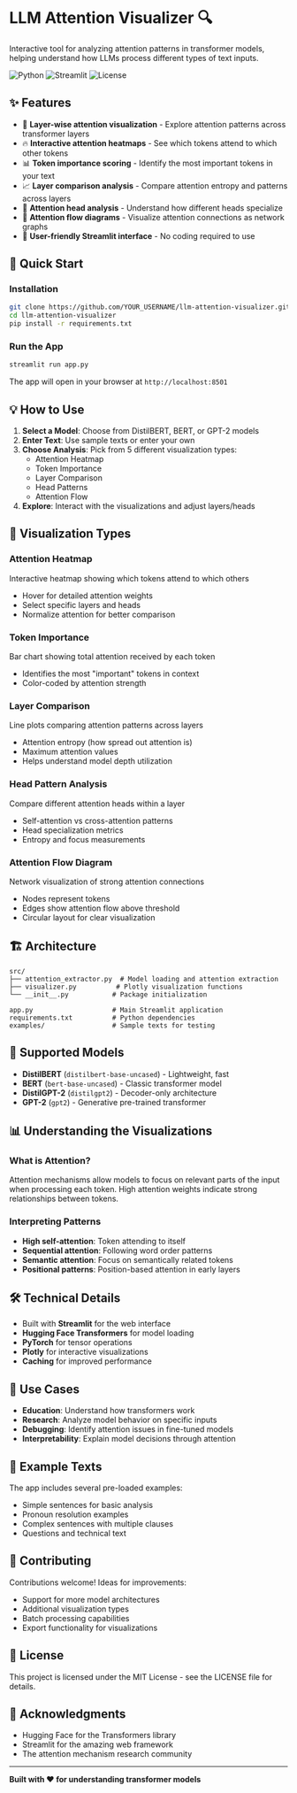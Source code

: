 # LLM Attention Visualizer 🔍

Interactive tool for analyzing attention patterns in transformer models, helping understand how LLMs process different types of text inputs.

![Python](https://img.shields.io/badge/python-v3.8+-blue.svg)
![Streamlit](https://img.shields.io/badge/streamlit-v1.28+-red.svg)
![License](https://img.shields.io/badge/license-MIT-green.svg)

## ✨ Features

- 🎯 **Layer-wise attention visualization** - Explore attention patterns across transformer layers
- 🔥 **Interactive attention heatmaps** - See which tokens attend to which other tokens  
- 📊 **Token importance scoring** - Identify the most important tokens in your text
- 📈 **Layer comparison analysis** - Compare attention entropy and patterns across layers
- 🧠 **Attention head analysis** - Understand how different heads specialize
- 🌊 **Attention flow diagrams** - Visualize attention connections as network graphs
- 📱 **User-friendly Streamlit interface** - No coding required to use

## 🚀 Quick Start

### Installation
```bash
git clone https://github.com/YOUR_USERNAME/llm-attention-visualizer.git
cd llm-attention-visualizer
pip install -r requirements.txt
```

### Run the App
```bash
streamlit run app.py
```

The app will open in your browser at `http://localhost:8501`

## 💡 How to Use

1. **Select a Model**: Choose from DistilBERT, BERT, or GPT-2 models
2. **Enter Text**: Use sample texts or enter your own
3. **Choose Analysis**: Pick from 5 different visualization types:
   - Attention Heatmap
   - Token Importance  
   - Layer Comparison
   - Head Patterns
   - Attention Flow
4. **Explore**: Interact with the visualizations and adjust layers/heads

## 🎨 Visualization Types

### Attention Heatmap
Interactive heatmap showing which tokens attend to which others
- Hover for detailed attention weights
- Select specific layers and heads
- Normalize attention for better comparison

### Token Importance
Bar chart showing total attention received by each token
- Identifies the most "important" tokens in context
- Color-coded by attention strength

### Layer Comparison  
Line plots comparing attention patterns across layers
- Attention entropy (how spread out attention is)
- Maximum attention values
- Helps understand model depth utilization

### Head Pattern Analysis
Compare different attention heads within a layer
- Self-attention vs cross-attention patterns
- Head specialization metrics
- Entropy and focus measurements

### Attention Flow Diagram
Network visualization of strong attention connections
- Nodes represent tokens
- Edges show attention flow above threshold
- Circular layout for clear visualization

## 🏗️ Architecture

```
src/
├── attention_extractor.py  # Model loading and attention extraction
├── visualizer.py          # Plotly visualization functions  
└── __init__.py           # Package initialization

app.py                    # Main Streamlit application
requirements.txt          # Python dependencies
examples/                 # Sample texts for testing
```

## 🔧 Supported Models

- **DistilBERT** (`distilbert-base-uncased`) - Lightweight, fast
- **BERT** (`bert-base-uncased`) - Classic transformer model  
- **DistilGPT-2** (`distilgpt2`) - Decoder-only architecture
- **GPT-2** (`gpt2`) - Generative pre-trained transformer

## 📊 Understanding the Visualizations

### What is Attention?
Attention mechanisms allow models to focus on relevant parts of the input when processing each token. High attention weights indicate strong relationships between tokens.

### Interpreting Patterns
- **High self-attention**: Token attending to itself
- **Sequential attention**: Following word order patterns  
- **Semantic attention**: Focus on semantically related tokens
- **Positional patterns**: Position-based attention in early layers

## 🛠️ Technical Details

- Built with **Streamlit** for the web interface
- **Hugging Face Transformers** for model loading
- **PyTorch** for tensor operations
- **Plotly** for interactive visualizations
- **Caching** for improved performance

## 🎯 Use Cases

- **Education**: Understand how transformers work
- **Research**: Analyze model behavior on specific inputs
- **Debugging**: Identify attention issues in fine-tuned models
- **Interpretability**: Explain model decisions through attention

## 📝 Example Texts

The app includes several pre-loaded examples:
- Simple sentences for basic analysis
- Pronoun resolution examples
- Complex sentences with multiple clauses
- Questions and technical text

## 🤝 Contributing

Contributions welcome! Ideas for improvements:
- Support for more model architectures
- Additional visualization types
- Batch processing capabilities
- Export functionality for visualizations

## 📄 License

This project is licensed under the MIT License - see the LICENSE file for details.

## 🙏 Acknowledgments

- Hugging Face for the Transformers library
- Streamlit for the amazing web framework
- The attention mechanism research community

---

**Built with ❤️ for understanding transformer models**
